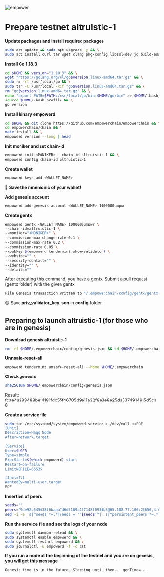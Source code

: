 ![empower](https://user-images.githubusercontent.com/104348282/192093493-67779857-653e-4018-8c78-49530690f7a0.png)

# Prepare testnet altruistic-1
**Update packages and install required packages**
```bash
sudo apt update && sudo apt upgrade -y && \
sudo apt install curl tar wget clang pkg-config libssl-dev jq build-essential bsdmainutils git make ncdu gcc git jq chrony liblz4-tool -y
```

**Install Go 1.18.3**
```bash
cd $HOME && version="1.18.3" && \
wget "https://golang.org/dl/go$version.linux-amd64.tar.gz" && \
sudo rm -rf /usr/local/go && \
sudo tar -C /usr/local -xzf "go$version.linux-amd64.tar.gz" && \
rm "go$version.linux-amd64.tar.gz" && \
echo "export PATH=$PATH:/usr/local/go/bin:$HOME/go/bin" >> $HOME/.bash_profile && \
source $HOME/.bash_profile && \
go version
```

**Install binary empowerd**
```bash
cd $HOME && git clone https://github.com/empowerchain/empowerchain && \
cd empowerchain/chain && \
make install && \
empowerd version --long | head
```

**Init moniker and set chain-id**
```bash
empowerd init <MONIKER> --chain-id altruistic-1 && \
empowerd config chain-id altruistic-1
```

**Create wallet**
```bash
empowerd keys add <WALLET_NAME>
```
🔴 **Save the mnemonic of your wallet!**

**Add genesis account**
```bash
empowerd add-genesis-account <WALLET_NAME> 1000000umpwr
```

**Create gentx**
```bash
empowerd gentx <WALLET_NAME> 1000000umpwr \
--chain-id=altruistic-1 \
--moniker="<MONIKER>" \
--commission-max-change-rate 0.1 \
--commission-max-rate 0.2 \
--commission-rate 0.05 \
--pubkey $(empowerd tendermint show-validator) \
--website="" \
--security-contact="" \
--identity="" \
--details=""
```

After executing this command, you have a gentx. Submit a pull request (gentx folder) with the given gentx
```bash
File Genesis transaction written to "/.empowerchain/config/gentx/gentx-xxx.json"
```
🟡 Save **priv_validator_key.json** in **config** folder!

<h2>Preparing to launch altruistic-1 (for those who are in genesis)</h2>

**Download genesis altruistic-1**
```bash
rm -rf $HOME/.empowerchain/config/genesis.json && cd $HOME/.empowerchain/config && wget https://raw.githubusercontent.com/empowerchain/empowerchain/main/testnets/altruistic-1/genesis.json
```

**Unnsafe-reset-all**
```bash
empowerd tendermint unsafe-reset-all --home $HOME/.empowerchain
```

**Check genesis**
```bash
sha256sum $HOME/.empowerchain/config/genesis.json
```
Result: fcae4a283488be14181fdc55f46705d9e11a32f8e3e8e25da5374914915d5ca8

**Create a service file**
```bash
sudo tee /etc/systemd/system/empowerd.service > /dev/null <<EOF
[Unit]
Description=Haqq Node
After=network.target

[Service]
User=$USER
Type=simple
ExecStart=$(which empowerd) start
Restart=on-failure
LimitNOFILE=65535

[Install]
WantedBy=multi-user.target
EOF
```

**Insertion of peers**
```bash
seeds=""
peers="9de92b545638f6baaa7d6d5109a1f7148f093db3@65.108.77.106:26656,4fd5e497563b2e09cfe6f857fb35bdae76c12582@65.108.206.56:26656,fe32c17373fbaa36d9fd86bc1146bfa125bb4f58@5.9.147.185:26656,220fb60b083bc4d443ce2a7a5363f4813dd4aef4@116.202.236.115:26656,225ad85c594d03942a026b90f4dab43f90230ea0@88.99.3.158:26656,2a2932e780a681ddf980594f7eacf5a33081edaf@192.168.147.43:26656,333de3fc2eba7eead24e0c5f53d665662b2ba001@10.132.0.11:26656,4a38efbae54fd1357329bd583186a68ccd6d85f9@94.130.212.252:26656,52450b21f346a4cf76334374c9d8012b2867b842@167.172.246.201:26656,56d05d4ae0e1440ad7c68e52cc841c424d59badd@192.168.1.46:26656,6a675d4f66bfe049321c3861bcfd19bd09fefbde@195.3.223.204:26656,1069820cdd9f5332503166b60dc686703b2dccc5@138.201.141.76:26656,277ff448eec6ec7fa665f68bdb1c9cb1a52ff597@159.69.110.238:26656,3335c9458105cf65546db0fb51b66f751eeb4906@5.189.129.30:26656,bfb56f4cb8361c49a2ac107251f92c0ea5a1c251@192.168.1.177:26656,edc9aa0bbf1fcd7433fcc3650e3f50ab0becc0b5@65.21.170.3:26656,d582bcd8a8f0a20c551098571727726bc75bae74@213.239.217.52:26656,eb182533a12d75fbae1ec32ef1f8fc6b6dd06601@65.109.28.219:26656,b22f0708c6f393bf79acc0a6ca23643fe7d58391@65.21.91.50:26656,e8f6d75ab37bf4f08c018f306416df1e138fd21c@95.217.135.41:26656,ed83872f2781b2bdb282fc2fd790527bcb6ffe9f@192.168.3.17:26656"
sed -i -e 's|^seeds *=.*|seeds = "'$seeds'"|; s|^persistent_peers *=.*|persistent_peers = "'$peers'"|' $HOME/.empowerd/config/config.toml
```

**Run the service file and see the logs of your node**
```bash
sudo systemctl daemon-reload && \
sudo systemctl enable empowerd && \
sudo systemctl restart empowerd && \
sudo journalctl -u empowerd -f -o cat
```

**If you run a node at the beginning of the testnet and you are on genesis, you will get this message**
```bash
Genesis time is in the future. Sleeping until then... genTime=...
```
